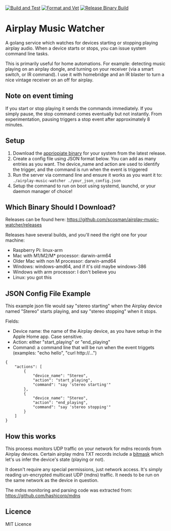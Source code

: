 [![Build and Test](https://github.com/scosman/airplay-music-watcher/actions/workflows/test.yml/badge.svg)](https://github.com/scosman/airplay-music-watcher/actions/workflows/test.yml)
[![Format and Vet](https://github.com/scosman/airplay-music-watcher/actions/workflows/format_check.yml/badge.svg)](https://github.com/scosman/airplay-music-watcher/actions/workflows/format_check.yml)
[![Release Binary Build](https://github.com/scosman/airplay-music-watcher/actions/workflows/release.yml/badge.svg)](https://github.com/scosman/airplay-music-watcher/actions/workflows/release.yml)

# Airplay Music Watcher

A golang service which watches for devices starting or stopping playing airplay audio. When a device starts or stops, you can issue system command line tasks.

This is primarily useful for home automations. For example: detecting music playing on an airplay dongle, and turning on your receiver (via a smart switch, or IR command). I use it with homebridge and an IR blaster to turn a nice vintage receiver on an off for airplay.

## Note on event timing

If you start or stop playing it sends the commands immediately. If you simply pause, the stop command comes eventually but not instantly. From experimentation, pausing triggers a stop event after approximately 8 minutes.

## Setup

1) Download the [appriopiate binary](https://github.com/scosman/airplay-music-watcher/blob/main/README.md#which-binary-should-i-download) for your system from the latest release.
2) Create a config file using JSON format below. You can add as many entries as you want. The device_name and action are used to identify the trigger, and the command is run when the event is triggered
3) Run the server via command line and ensure it works as you want it to: `./airplay-music-watcher ./your_json_config.json`
4) Setup the command to run on boot using systemd, launchd, or your daemon manager of choice!

## Which Binary Should I Download?

Releases can be found here: https://github.com/scosman/airplay-music-watcher/releases 

Releases have several builds, and you'll need the right one for your machine:

 - Raspberry Pi: linux-arm
 - Mac with M1/M2/M* processor: darwin-arm64
 - Older Mac with non M processor: darwin-amd64
 - Windows: windows-amd64, and if it's old maybe windows-386
 - Windows with arm processor: I don't believe you
 - Linux: you got this

## JSON Config File Example

This example json file would say "stereo starting" when the Airplay device named "Stereo" starts playing, and say "stereo stopping" when it stops.

Fields:

 - Device name: the name of the Airplay device, as you have setup in the Apple Home app. Case sensitive.
 - Action: either "start_playing" or "end_playing"
 - Command: a command line that will be run when the event triggets (examples: "echo hello", "curl http://...")

```
{
    "actions": [
        {
            "device_name": "Stereo",
            "action": "start_playing",
            "command": "say 'stereo starting'"
        },
        {
            "device_name": "Stereo",
            "action": "end_playing",
            "command": "say 'stereo stopping'"
        }
    ]
}
```

## How this works

This process monitors UDP traffic on your network for mdns records from Airplay devices. Certain airplay mdns TXT records include a [bitmask](https://github.com/openairplay/airplay-spec/blob/master/src/status_flags.md) which let's us infer the device's state (playing or not).

It doesn't require any special permissions, just network access. It's simply reading un-encrypted multicast UDP (mdns) traffic. It needs to be run on the same network as the device in question.

The mdns monitoring and parsing code was extracted from: https://github.com/hashicorp/mdns

## Licence

MIT Licence
